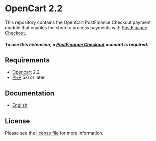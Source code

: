# OpenCart 2.2

This repository contains the OpenCart  PostFinance Checkout payment module that enables the shop to process payments with [PostFinance Checkout](https://www.postfinance.ch).

##### To use this extension, a [PostFinance Checkout](https://www.postfinance.ch) account is required.

## Requirements

* [Opencart](https://www.opencart.com/) 2.2
* [PHP](http://php.net/) 5.6 or later

## Documentation

* [English](https://plugin-documentation.postfinance-checkout.ch/pfpayments/opencart-2.2/1.0.13/docs/en/documentation.html)

## License

Please see the [license file](https://github.com/pfpayments/opencart-2.2/blob/1.0.13/LICENSE) for more information.